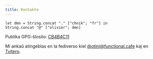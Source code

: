 ```yaml
---
title: Kontakto
---
```


```{.ocaml}
let dmn = String.concat "." ["chnik"; "fr"] in
String.concat "@" ["olivier"; dmn]
```

Publika GPG-ŝlosilo: [CB4B4C11](files/pubkey_nicole.asc)

Mi ankaŭ atingeblas en la fediverso kiel
[\@otini@functional.cafe](https://functional.cafe/@otini) kaj en
[Tvitero](https://twitter.com/OlivierNicole1).
